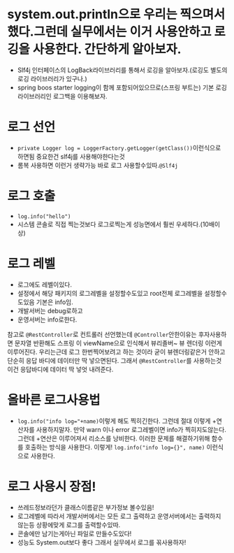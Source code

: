 # system.out.println으로 우리는 찍으며서 했다.그런데 실무에서는 이거 사용안하고 로깅을 사용한다. 간단하게 알아보자.

- Slf4j 인터페이스의 LogBack라이브러리를 통해서 로깅을 알아보자.(로깅도 별도의 로깅 라이브러리가 있구나.)
- spring boos starter logging이 함께 포함되어있으므로(스프링 부트는) 기본 로깅 라이브러리인 로그백을 이용해보자.

# 로그 선언

- `private Logger log = LoggerFactory.getLogger(getClass())`이런식으로 하면됨 중요한건 slf4j를 사용해야한다는것
- 롬복 사용하면 이런거 생략가능 바로 로그 사용할수있따.`@Slf4j`

# 로그 호출

- `log.info("hello")`
- 시스템 콘솔로 직접 찍는것보다 로그로찍는게 성능면에서 훨씬 우세하다.(10배이상)

# 로그 레벨

- 로그에도 레벨이있다.
- 설정에서 해당 패키지의 로그레벨을 설정할수도있고 root전체 로그레벨을 설정할수도있음 기본은 info임.
- 개발서버는 debug로하고
- 운영서버는 info로한다.

참고로 `@RestController`로 컨트롤러 선언했는데 `@Controller`안한이유는 후자사용하면 문자열 반환해도 스프링 이 viewName으로 인식해서 뷰리졸버~ 뷰 렌더링 이런게 이루어진다. 우리는근데 로그 한번찍어보려고 하는 것이라 굳이 뷰렌더링같은거 안하고 단순히 응답 바디에 데이터만 딱 넣으면된다. 그래서 `@RestController`를 사용하는것 이건 응답바디에 데이터 딱 넣엇 내려준다.

# 올바른 로그사용법

- `log.info("info log="+name)`이렇게 해도 찍히긴한다. 그런데 절대 이렇게 +연산자를 사용하지말자. 만약 warn 이나 error 로그레벨이면 info가 찍히지도않는다. 그런데 +연산은 이루어져서 리소스를 낭비한다. 이러한 문제를 해결하기위해 함수를 호출하는 방식을 사용한다. 이렇게! `log.info("info log={}", name)` 이런식으로 사용한다.

# 로그 사용시 장점!

- 쓰레드정보라던가 클래스이름같은 부가정보 볼수있음!
- 로그레벨에 따라서 개발서버에서는 모든 로그 출력하고 운영서버에서는 출력하지 않는등 상황에맞게 로그를 출력할수있따.
- 콘솔에만 남기는게아닌 파일로 만들수도있다!
- 성능도 System.out보다 좋다 그래서 실무에서 로그를 꼮사용하자!

